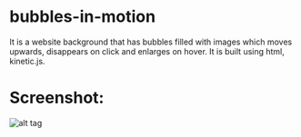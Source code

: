 bubbles-in-motion
=================

It is a website background that has bubbles filled with images which moves upwards, disappears on click and enlarges on hover. It is built using html, kinetic.js.

Screenshot:
=================

![alt tag](https://raw.githubusercontent.com/Bala04/bubbles-in-motion/master/img/Screenshot.png)
